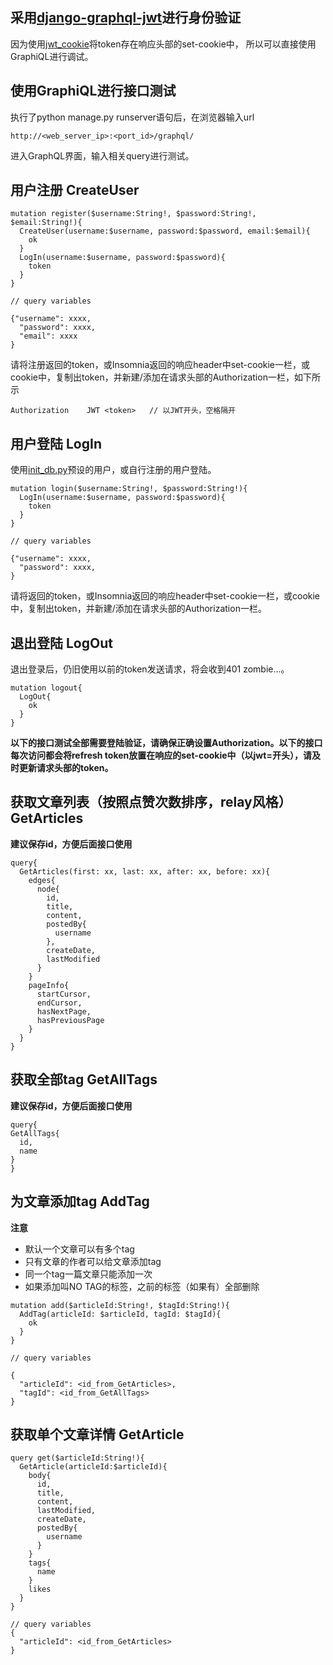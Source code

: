 ## 采用[django-graphql-jwt](https://django-graphql-jwt.domake.io/en/stable/quickstart.html)进行身份验证
因为使用[jwt_cookie](https://django-graphql-jwt.domake.io/en/stable/authentication.html#per-cookie)将token存在响应头部的set-cookie中，
所以可以直接使用GraphiQL进行调试。
## 使用GraphiQL进行接口测试
执行了python manage.py runserver语句后，在浏览器输入url
```
http://<web_server_ip>:<port_id>/graphql/
```
进入GraphQL界面，输入相关query进行测试。
## 用户注册 CreateUser
```
mutation register($username:String!, $password:String!, $email:String!){
  CreateUser(username:$username, password:$password, email:$email){
    ok
  }
  LogIn(username:$username, password:$password){
    token
  }
}

// query variables

{"username": xxxx,
  "password": xxxx,
  "email": xxxx
}
```
请将注册返回的token，或Insomnia返回的响应header中set-cookie一栏，或cookie中，复制出token，并新建/添加在请求头部的Authorization一栏，如下所示
```
Authorization    JWT <token>   // 以JWT开头，空格隔开
```
## 用户登陆 LogIn
使用[init_db.py](https://github.com/LinjingBi/submarine/blob/master/django_graphene/init_db.py)预设的用户，或自行注册的用户登陆。
```
mutation login($username:String!, $password:String!){
  LogIn(username:$username, password:$password){
    token
  }
}

// query variables

{"username": xxxx,
  "password": xxxx,
}
```
请将返回的token，或Insomnia返回的响应header中set-cookie一栏，或cookie中，复制出token，并新建/添加在请求头部的Authorization一栏。
## 退出登陆 LogOut
退出登录后，仍旧使用以前的token发送请求，将会收到401 zombie...。
```
mutation logout{
  LogOut{
    ok
  }
}
```
**以下的接口测试全部需要登陆验证，请确保正确设置Authorization。以下的接口每次访问都会将refresh token放置在响应的set-cookie中（以jwt=开头），请及时更新请求头部的token。**
## 获取文章列表（按照点赞次数排序，relay风格） GetArticles
**建议保存id，方便后面接口使用**
```
query{
  GetArticles(first: xx, last: xx, after: xx, before: xx){
    edges{
      node{
        id,
        title,
        content,
        postedBy{
          username
        },
        createDate,
        lastModified
      }
    }
    pageInfo{
      startCursor,
      endCursor,
      hasNextPage,
      hasPreviousPage
    }
  }
}
```
## 获取全部tag GetAllTags
**建议保存id，方便后面接口使用**
```
query{
GetAllTags{
  id,
  name
}
}

```
## 为文章添加tag AddTag
**注意**
- 默认一个文章可以有多个tag
- 只有文章的作者可以给文章添加tag
- 同一个tag一篇文章只能添加一次
- 如果添加叫NO TAG的标签，之前的标签（如果有）全部删除
```
mutation add($articleId:String!, $tagId:String!){
  AddTag(articleId: $articleId, tagId: $tagId){
    ok
  }
}

// query variables

{
  "articleId": <id_from_GetArticles>,
  "tagId": <id_from_GetAllTags>
}

```
## 获取单个文章详情 GetArticle
```
query get($articleId:String!){
  GetArticle(articleId:$articleId){
    body{
      id,
      title,
      content,
      lastModified,
      createDate,
      postedBy{
        username
      }
    }
    tags{
      name
    }
    likes
  } 
}

// query variables
{
  "articleId": <id_from_GetArticles>
}
```





